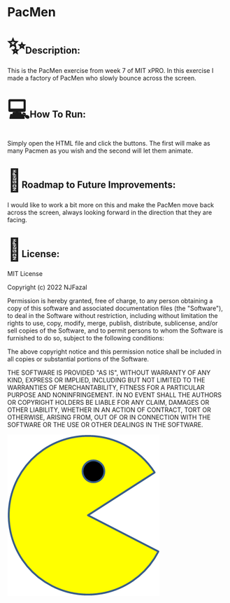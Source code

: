 <!DOCTYPE html>
<html>
    <body>
        <h1>PacMen</h1>
        <h2><span style='font-size:50px;'>&#10024;</span>Description:</h2>
        <p>This is the PacMen exercise from week 7 of MIT xPRO. In this exercise I made a factory of PacMen who slowly bounce across the screen.</p>
        <h2><span style='font-size:50px;'>&#128187;</span>How To Run:</h2>
        <p>Simply open the HTML file and click the buttons. The first will make as many Pacmen as you wish and the second will let them animate.</p>
        <h2><span style='font-size:50px;'>&#128679;</span>Roadmap to Future Improvements:</h2>
        <p>I would like to work a bit more on this and make the PacMen move back across the screen, always looking forward in the direction that they are facing.</p>
        <h2><span style='font-size:50px;'>&#128220;</span>License:</h2>
<p>MIT License<br /></p> 

<p>Copyright (c) 2022 NJFazal<br /></p>



<p>Permission is hereby granted, free of charge, to any person obtaining a copy
of this software and associated documentation files (the "Software"), to deal
in the Software without restriction, including without limitation the rights
to use, copy, modify, merge, publish, distribute, sublicense, and/or sell
copies of the Software, and to permit persons to whom the Software is
furnished to do so, subject to the following conditions:<br /></p>


<p>The above copyright notice and this permission notice shall be included in all
copies or substantial portions of the Software.<br /></p>

<p>THE SOFTWARE IS PROVIDED "AS IS", WITHOUT WARRANTY OF ANY KIND, EXPRESS OR
IMPLIED, INCLUDING BUT NOT LIMITED TO THE WARRANTIES OF MERCHANTABILITY,
FITNESS FOR A PARTICULAR PURPOSE AND NONINFRINGEMENT. IN NO EVENT SHALL THE
AUTHORS OR COPYRIGHT HOLDERS BE LIABLE FOR ANY CLAIM, DAMAGES OR OTHER
LIABILITY, WHETHER IN AN ACTION OF CONTRACT, TORT OR OTHERWISE, ARISING FROM,
OUT OF OR IN CONNECTION WITH THE SOFTWARE OR THE USE OR OTHER DEALINGS IN THE
SOFTWARE.</p>
    </body>
</html>

<img src="PacMan1.png">
